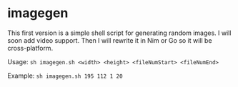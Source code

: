 # imagegen
This first version is a simple shell script for generating random images. I will soon add video support. Then I will rewrite it in Nim or Go so it will be cross-platform.

Usage: `sh imagegen.sh <width> <height> <fileNumStart> <fileNumEnd>`

Example: `sh imagegen.sh 195 112 1 20`
